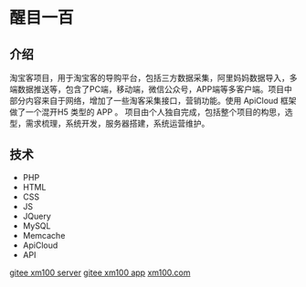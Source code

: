 # 醒目一百

## 介绍

淘宝客项目，用于淘宝客的导购平台，包括三方数据采集，阿里妈妈数据导入，多端数据推送等，包含了PC端，移动端，微信公众号，APP端等多客户端。项目中部分内容来自于网络，增加了一些淘客采集接口，营销功能。使用 ApiCloud 框架做了一个混开H5 类型的 APP 。
项目由个人独自完成，包括整个项目的构思，选型，需求梳理，系统开发，服务器搭建，系统运营维护。

## 技术

- PHP
- HTML
- CSS
- JS
- JQuery
- MySQL
- Memcache
- ApiCloud 
- API

[gitee xm100 server](https://gitee.com/veeoo/xm100.git)
[gitee xm100 app](https://gitee.com/veeoo/xm100_client_apicloud.git)
[xm100.com](http://www.xm100.com)